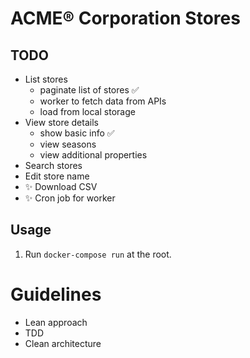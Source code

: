 # ACME® Corporation Stores

## TODO
- List stores
  - paginate list of stores ✅
  - worker to fetch data from APIs
  - load from local storage
- View store details
  - show basic info ✅
  - view seasons
  - view additional properties
- Search stores
- Edit store name
- ✨ Download CSV
- ✨ Cron job for worker

## Usage
1. Run `docker-compose run` at the root.

# Guidelines
- Lean approach
- TDD
- Clean architecture